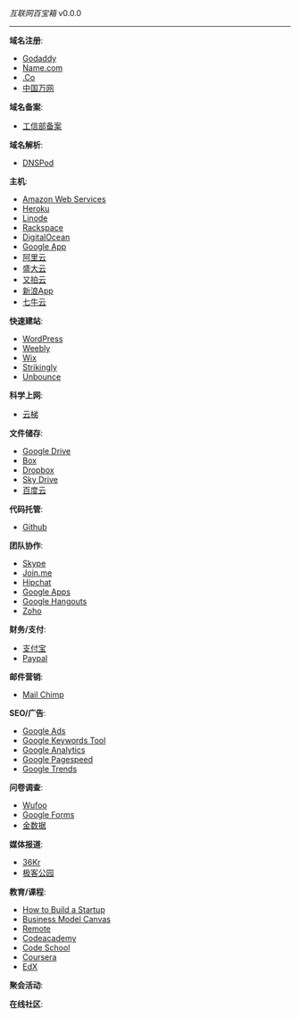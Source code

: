 _互联网百宝箱_ v0.0.0
*********************

__域名注册__:

* [Godaddy](http://www.godaddy.com)
* [Name.com](http://name.com)
* [.Co](http://www.go.co)
* [中国万网](http://www.net.cn)


__域名备案__:

* [工信部备案](http://www.miitbeian.gov.cn)


__域名解析__:

* [DNSPod](https://www.dnspod.cn/)


__主机__:

* [Amazon Web Services](http://aws.amazon.com)
* [Heroku](http://heroku.com)
* [Linode](http://linode.com)
* [Rackspace](http://www.rackspace.com)
* [DigitalOcean](https://www.digitalocean.com)
* [Google App](https://developers.google.com/appengine)
* [阿里云](http://www.aliyun.com)
* [盛大云](http://www.grandcloud.cn)
* [又拍云](https://www.upyun.com)
* [新浪App](http://sae.sina.com.cn)
* [七牛云](http://www.qiniu.com)


__快速建站__:

* [WordPress](http://wordpress.org)
* [Weebly](http://www.weebly.com)
* [Wix](http://www.wix.com)
* [Strikingly](https://www.strickingly.com)
* [Unbounce](http://www.unbounce.com)


__科学上网__:

* [云梯](http://igotvpn.com/?r=1f272d9ed36aa950)







__文件储存__:

* [Google Drive](https://drive.google.com)
* [Box](http://www.box.com) 
* [Dropbox](http://www.dropbox.com)
* [Sky Drive](https://skydrive.live.com)
* [百度云](https://yun.baidu.com/‎)


__代码托管__:

* [Github](https://github.com)


__团队协作__:

* [Skype](http://www.skype.com)
* [Join.me](https://join.me/)
* [Hipchat](https://www.hipchat.com)
* [Google Apps](http://www.google.com/apps/intl/zh-CN/business/index.html)
* [Google Hangouts](https://tools.google.com/dlpage/hangoutplugin)
* [Zoho](http://www.zoho.com)

__财务/支付__:

* [支付宝](https://www.alipay.com)
* [Paypal](https://www.paypal.com)

__邮件营销__:

* [Mail Chimp](http://mailchimp.com)


__SEO/广告__:


* [Google Ads](http://www.google.com/ads)
* [Google Keywords Tool](https://adwords.google.com)
* [Google Analytics](http://www.google.com/analytics)
* [Google Pagespeed](http://pagespeed.googlelabs.com)
* [Google Trends](http://www.google.com/trends)


__问卷调查__:

* [Wufoo](https://www.wufoo.com)
* [Google Forms](http://www.google.com/google-d-s/createforms.html)
* [金数据](https://www.jinshuju.net/)


__媒体报道__:

* [36Kr](http://www.36kr.com)
* [极客公园](http://www.geekpark.net)


__教育/课程__:

* [How to Build a Startup](https://www.udacity.com/course/ep245)
* [Business Model Canvas](http://www.businessmodelgeneration.com/canvas)
* [Remote](http://read.douban.com/ebook/570599/?dcs=subject-rec&dcm=douban&dct=21362627)
*	[Codeacademy](http://www.codeacademy.com)
* [Code School](http://zfer.us/9yIBW)
*	[Coursera](https://www.coursera.org)
* [EdX](https://courses.edx.org)



__聚会活动__:


__在线社区__: